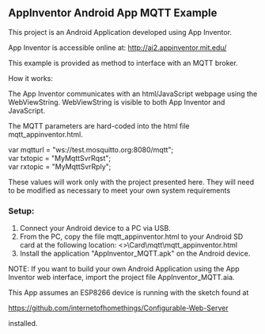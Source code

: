 <h2><strong>AppInventor Android App MQTT Example</strong></h2>

This project is an Android Application developed using App Inventor.

App Inventor is accessible online at: http://ai2.appinventor.mit.edu/

This example is provided as method to interface with an MQTT broker.

How it works:

The App Inventor communicates with an html/JavaScript webpage using
the WebViewString. WebViewString is visible to both App Inventor and JavaScript.

The MQTT parameters are hard-coded into the html file mqtt_appinventor.html.

var mqtturl = "ws://test.mosquitto.org:8080/mqtt";<br>
var txtopic = "MyMqttSvrRqst";<br>
var rxtopic = "MyMqttSvrRply";<br>

These values will work only with the project presented here. They will need to be 
modified as necessary to meet your own system requirements

<strong><h3>Setup:</h3></strong>

1. Connect your Android device to a PC via USB.
2. From the PC, copy the file mqtt_appinventor.html to your Android SD card at the following location:
   <<ANDROID NAME ON PC>>\Card\mqtt\mqtt_appinventor.html
3. Install the application "AppInventor_MQTT.apk" on the Android device.

NOTE: If you want to build your own Android Application using the App Inventor web interface,
import the project file AppInventor_MQTT.aia.

This App assumes an ESP8266 device is running with the sketch found at 

https://github.com/internetofhomethings/Configurable-Web-Server

installed.
